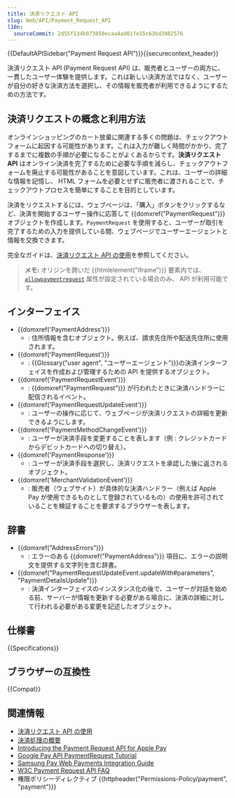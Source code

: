 ```yaml
---
title: 決済リクエスト API
slug: Web/API/Payment_Request_API
l10n:
  sourceCommit: 2d55f134b973850ecaa4ad01fe55c63bd3982576
---
```


{{DefaultAPISidebar("Payment Request API")}}{{securecontext_header}}

決済リクエスト API (Payment Request API) は、販売者とユーザーの両方に、一貫したユーザー体験を提供します。これは新しい決済方法ではなく、ユーザーが自分の好きな決済方法を選択し、その情報を販売者が利用できるようにするための方法です。

## 決済リクエストの概念と利用方法

オンラインショッピングのカート放棄に関連する多くの問題は、チェックアウトフォームに起因する可能性があります。これは入力が難しく時間がかかり、完了するまでに複数の手順が必要になることがよくあるからです。**決済リクエスト API** はオンライン決済を完了するために必要な手順を減らし、チェックアウトフォームを廃止する可能性があることを意図しています。これは、ユーザーの詳細な情報を記憶し、 HTML フォームを必要とせずに販売者に渡されることで、チェックアウトプロセスを簡単にすることを目的としています。

決済をリクエストするには、ウェブページは、「購入」ボタンをクリックするなど、決済を開始するユーザー操作に応答して {{domxref("PaymentRequest")}} オブジェクトを作成します。`PaymentRequest` を使用すると、ユーザーが取引を完了するための入力を提供している間、ウェブページでユーザーエージェントと情報を交換できます。

完全なガイドは、[決済リクエスト API の使用](/ja/docs/Web/API/Payment_Request_API/Using_the_Payment_Request_API)を参照してください。

> **メモ:** オリジンを跨いだ {{htmlelement("iframe")}} 要素内では、[`allowpaymentrequest`](/ja/docs/Web/HTML/Element/iframe#allowpaymentrequest) 属性が設定されている場合のみ、 API が利用可能です。

## インターフェイス

- {{domxref('PaymentAddress')}}
  - : 住所情報を含むオブジェクト。例えば、請求先住所や配送先住所に使用されます。
- {{domxref('PaymentRequest')}}
  - : {{Glossary("user agent", "ユーザーエージェント")}}の決済インターフェイスを作成および管理するための API を提供するオブジェクト。
- {{domxref('PaymentRequestEvent')}}
  - : {{domxref("PaymentRequest")}} が行われたときに決済ハンドラーに配信されるイベント。
- {{domxref('PaymentRequestUpdateEvent')}}
  - : ユーザーの操作に応じて、ウェブページが決済リクエストの詳細を更新できるようにします。
- {{domxref('PaymentMethodChangeEvent')}}
  - : ユーザーが決済手段を変更することを表します（例 : クレジットカードからデビットカードへの切り替え）。
- {{domxref('PaymentResponse')}}
  - : ユーザーが決済手段を選択し、決済リクエストを承認した後に返されるオブジェクト。
- {{domxref('MerchantValidationEvent')}}
  - : 販売者（ウェブサイト）が具体的な決済ハンドラー（例えば Apple Pay が使用できるものとして登録されているもの）の使用を許可されていることを検証することを要求するブラウザーを表します。

## 辞書

- {{domxref("AddressErrors")}}
  - : エラーのある {{domxref("PaymentAddress")}} 項目に、エラーの説明文を提供する文字列を含む辞書。
- {{domxref("PaymentRequestUpdateEvent.updateWith#parameters", "PaymentDetailsUpdate")}}
  - : 決済インターフェイスのインスタンス化の後で、ユーザーが対話を始める前、サーバーが情報を更新する必要がある場合に、決済の詳細に対して行われる必要がある変更を記述したオブジェクト。

## 仕様書

{{Specifications}}

## ブラウザーの互換性

{{Compat}}

## 関連情報

- [決済リクエスト API の使用](/ja/docs/Web/API/Payment_Request_API/Using_the_Payment_Request_API)
- [決済処理の概要](/ja/docs/Web/API/Payment_Request_API/Concepts)
- [Introducing the Payment Request API for Apple Pay](https://webkit.org/blog/8182/introducing-the-payment-request-api-for-apple-pay/)
- [Google Pay API PaymentRequest Tutorial](https://developers.google.com/pay/api/web/guides/paymentrequest/tutorial)
- [Samsung Pay Web Payments Integration Guide](https://developer.samsung.com/internet/android/web-payments-integration-guide.html)
- [W3C Payment Request API FAQ](https://github.com/w3c/payment-request-info/wiki/FAQ)
- 権限ポリシーディレクティブ {{httpheader("Permissions-Policy/payment", "payment")}}
